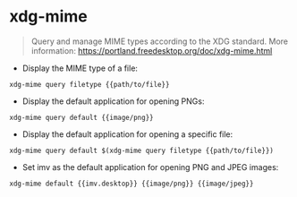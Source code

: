 # xdg-mime

> Query and manage MIME types according to the XDG standard.
> More information: <https://portland.freedesktop.org/doc/xdg-mime.html>

- Display the MIME type of a file:

`xdg-mime query filetype {{path/to/file}}`

- Display the default application for opening PNGs:

`xdg-mime query default {{image/png}}`

- Display the default application for opening a specific file:

`xdg-mime query default $(xdg-mime query filetype {{path/to/file}})`

- Set imv as the default application for opening PNG and JPEG images:

`xdg-mime default {{imv.desktop}} {{image/png}} {{image/jpeg}}`
